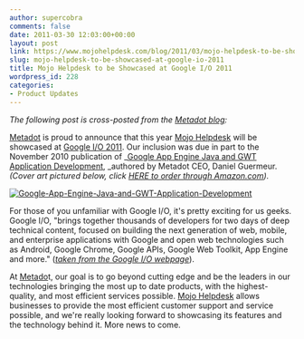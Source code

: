 ```yaml
---
author: supercobra
comments: false
date: 2011-03-30 12:03:00+00:00
layout: post
link: https://www.mojohelpdesk.com/blog/2011/03/mojo-helpdesk-to-be-showcased-at-google-io-2011/
slug: mojo-helpdesk-to-be-showcased-at-google-io-2011
title: Mojo Helpdesk to be Showcased at Google I/O 2011
wordpress_id: 228
categories:
- Product Updates
---
```


_The following post is cross-posted from the [Metadot blog](http://blog.metadot.com/2011/03/metadots-www.mojohelpdesk.com/bloghelp-desk-showcased-at.html):_







[Metadot](http://www.metadot.com/) is proud to announce that this year [Mojo Helpdesk](http://www.mojohelpdesk.com/) will be showcased at [Google I/O 2011](http://www.google.com/events/io/2011/about.html). Our inclusion was due in part to the November 2010 publication of _[Google App Engine Java and GWT Application Development](http://www.amazon.com/Google-Engine-Java-Application-Development/dp/1849690448), _authored by Metadot CEO, Daniel Guermeur. _(Cover art pictured below, click [HERE to order through Amazon.com](http://www.amazon.com/Google-Engine-Java-Application-Development/dp/1849690448))._










[![Google-App-Engine-Java-and-GWT-Application-Development](http://www.mojohelpdesk.com/blog/wordpress/wp-content/uploads/2011/03/Google-App-Engine-Java-and-GWT-Application-Development.jpg)](http://www.mojohelpdesk.com/blog/wordpress/wp-content/uploads/2011/03/Google-App-Engine-Java-and-GWT-Application-Development.jpg)







For those of you unfamiliar with Google I/O, it's pretty exciting for us geeks. Google I/O, "brings together thousands of developers for two days of deep technical content, focused on building the next generation of web, mobile, and enterprise applications with Google and open web technologies such as Android, Google Chrome, Google APIs, Google Web Toolkit, App Engine and more." ([_taken from the Google I/O webpage_](http://www.google.com/events/io/2011/about.html)).







At [Metado](http://www.metadot.com/)t, our goal is to go beyond cutting edge and be the leaders in our technologies bringing the most up to date products, with the highest-quality, and most efficient services possible. [Mojo Helpdesk](http://www.mojohelpdesk.com/) allows businesses to provide the most efficient customer support and service possible, and we're really looking forward to showcasing its features and the technology behind it. More news to come.



